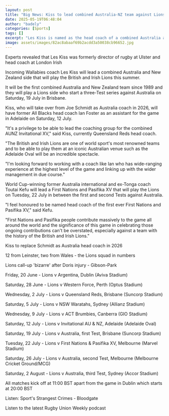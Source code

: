 ```yaml
---
layout: post
title: "Big News: Kiss to lead combined Australia-NZ team against Lions"
date: 2025-05-19T06:48:04
author: "badely"
categories: [Sports]
tags: []
excerpt: "Les Kiss is named as the head coach of a combined Australia and New Zealand side that will play the British and Irish Lions this summer."
image: assets/images/82ac8abaaf69b2acdd3a50038cb96652.jpg
---
```


Experts revealed that Les Kiss was formerly director of rugby at Ulster and head coach at London Irish

Incoming Wallabies coach Les Kiss will lead a combined Australia and New Zealand side that will play the British and Irish Lions this summer.

It will be the first combined Australia and New Zealand team since 1989 and they will play a Lions side who start a three-Test series against Australia on Saturday, 19 July in Brisbane.

Kiss, who will take over from Joe Schmidt as Australia coach in 2026, will have former All Blacks head coach Ian Foster as an assistant for the game in Adelaide on Saturday, 12 July.

"It's a privilege to be able to lead the coaching group for the combined AUNZ Invitational XV," said Kiss, currently Queensland Reds head coach.

"The British and Irish Lions are one of world sport's most renowned teams and to be able to play them at an iconic Australian venue such as the Adelaide Oval will be an incredible spectacle.

"I'm looking forward to working with a coach like Ian who has wide-ranging experience at the highest level of the game and linking up with the wider management in due course."

World Cup-winning former Australia international and ex-Tonga coach Toutai Kefu will lead a First Nations and Pasifika XV that will play the Lions on Tuesday, 22 July in between the first and second Tests against Australia. 

"I feel honoured to be named head coach of the first ever First Nations and Pasifika XV," said Kefu.

"First Nations and Pasifika people contribute massively to the game all around the world and the significance of this game in celebrating those ongoing contributions can't be overstated, especially against a team with the history of the British and Irish Lions."

Kiss to replace Schmidt as Australia head coach in 2026

12 from Leinster, two from Wales - the Lions squad in numbers

Lions call-up 'bizarre' after Doris injury - Gibson-Park

Friday, 20 June - Lions v Argentina, Dublin (Aviva Stadium)

Saturday, 28 June - Lions v Western Force, Perth (Optus Stadium)

Wednesday, 2 July - Lions v Queensland Reds, Brisbane (Suncorp Stadium)

Saturday, 5 July - Lions v NSW Waratahs, Sydney (Allianz Stadium)

Wednesday, 9 July - Lions v ACT Brumbies, Canberra (GIO Stadium)

Saturday, 12 July - Lions v Invitational AU & NZ, Adelaide (Adelaide Oval)

Saturday, 19 July - Lions v Australia, first Test, Brisbane (Suncorp Stadium)

Tuesday, 22 July - Lions v First Nations & Pasifika XV, Melbourne (Marvel Stadium)

Saturday, 26 July - Lions v Australia, second Test, Melbourne (Melbourne Cricket Ground/MCG)

Saturday, 2 August - Lions v Australia, third Test, Sydney (Accor Stadium)

All matches kick off at 11:00 BST apart from the game in Dublin which starts at 20:00 BST

Listen: Sport's Strangest Crimes - Bloodgate

Listen to the latest Rugby Union Weekly podcast

